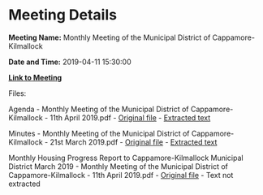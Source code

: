 # Meeting Details

**Meeting Name:** Monthly Meeting of the Municipal District of Cappamore-Kilmallock

**Date and Time:** 2019-04-11 15:30:00

**[Link to Meeting](https://www.limerick.ie/council/whats-on/monthly-meeting-municipal-district-cappamore-kilmallock-49)**

Files: 

Agenda - Monthly Meeting of the Municipal District of Cappamore-Kilmallock - 11th April 2019.pdf - [Original file](https://www.limerick.ie/sites/default/files/media/documents/2019-04/01%20Agenda%20MD%20Meeting%2011th%20April%202019.pdf) - [Extracted text](./Agenda%20-%C2%A0Monthly%20Meeting%20of%20the%20Municipal%20District%20of%20Cappamore-Kilmallock%20-%2011th%20April%202019.md)

Minutes - Monthly Meeting of the Municipal District of Cappamore-Kilmallock - 21st March 2019.pdf - [Original file](https://www.limerick.ie/sites/default/files/media/documents/2019-04/02%20Minutes%2021st%20March%202019%20Monthly%20Meeting%20Municipal%20District%20Cappamore-Kilmallock.pdf) - [Extracted text](./Minutes%20-%C2%A0Monthly%20Meeting%20of%20the%20Municipal%20District%20of%20Cappamore-Kilmallock%20-%2021st%20March%202019.md)

Monthly Housing Progress Report to Cappamore-Kilmallock Municipal District March 2019 - Monthly Meeting of the Municipal District of Cappamore-Kilmallock - 11th April 2019.pdf - [Original file](https://www.limerick.ie/sites/default/files/media/documents/2019-04/03%20Monthly%20Housing%20Progress%20Report%20to%20Cappamore%20Kilmallock%20Municipal%20District%20for%20March%202019.pdf) - Text not extracted

